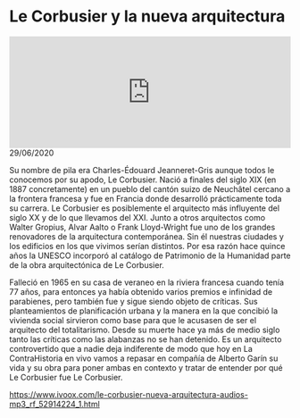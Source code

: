 # Le Corbusier y la nueva arquitectura
<iframe id='audio_88903085' frameborder='0' allowfullscreen='' scrolling='no' height='200' style='width:100%;' src='https://www.ivoox.com/player_ej_52914224_6_1.html' loading='lazy'></iframe>29/06/2020

Su nombre de pila era Charles-Édouard Jeanneret-Gris aunque todos le conocemos por su apodo, Le Corbusier. Nació a finales del siglo XIX (en 1887 concretamente) en un pueblo del cantón suizo de Neuchâtel cercano a la frontera francesa y fue en Francia donde desarrolló prácticamente toda su carrera. Le Corbusier es posiblemente el arquitecto más influyente del siglo XX y de lo que llevamos del XXI. Junto a otros arquitectos como Walter Gropius, Alvar Aalto o Frank Lloyd-Wright fue uno de los grandes renovadores de la arquitectura contemporánea. Sin él nuestras ciudades y los edificios en los que vivimos serían distintos. Por esa razón hace quince años la UNESCO incorporó al catálogo de Patrimonio de la Humanidad parte de la obra arquitectónica de Le Corbusier.  

 Falleció en 1965 en su casa de veraneo en la riviera francesa cuando tenía 77 años, para entonces ya había obtenido varios premios e infinidad de parabienes, pero también fue y sigue siendo objeto de críticas. Sus planteamientos de planificación urbana y la manera en la que concibió la vivienda social sirvieron como base para que le acusasen de ser el arquitecto del totalitarismo. Desde su muerte hace ya más de medio siglo tanto las críticas como las alabanzas no se han detenido. Es un arquitecto controvertido que a nadie deja indiferente de modo que hoy en La ContraHistoria en vivo vamos a repasar en compañía de Alberto Garín su vida y su obra para poner ambas en contexto y tratar de entender por qué Le Corbusier fue Le Corbusier.  

 

https://www.ivoox.com/le-corbusier-nueva-arquitectura-audios-mp3_rf_52914224_1.html
